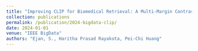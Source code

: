```yaml
---
title: "Improving CLIP for Biomedical Retrieval: A Multi-Margin Contrastive Loss Approach"
collection: publications
permalink: /publication/2024-bigdata-clip/
date: 2024-01-01
venue: "IEEE BigData"
authors: "Ejan, S., Haritha Prasad Rayakota, Pei-Chi Huang"
---
```

